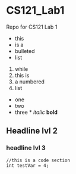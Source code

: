 # CS121_Lab1
Repo for CS121 Lab 1

- this
- is a
- bulleted
- list

1. while
2. this is
3. a numbered
4. list

* one
* two
* three *
    *italic*
    **bold**

## Headline lvl 2

### headline lvl 3

```
//this is a code section
int testVar = 4;

```
